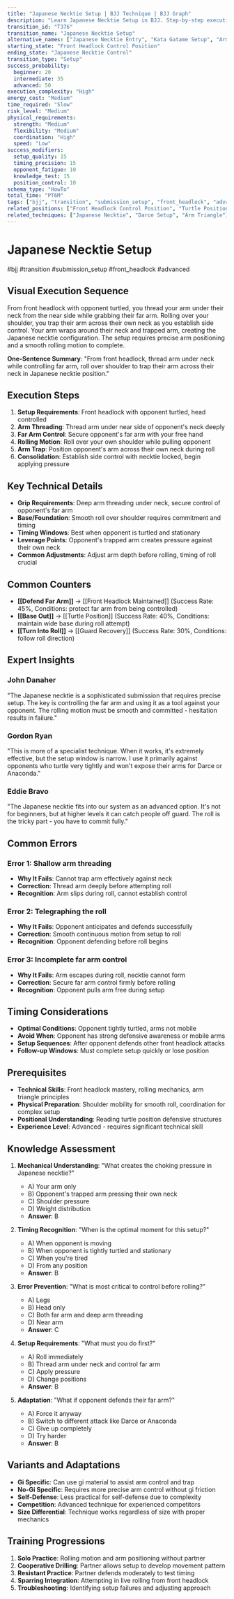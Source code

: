 ```yaml
---
title: "Japanese Necktie Setup | BJJ Technique | BJJ Graph"
description: "Learn Japanese Necktie Setup in BJJ. Step-by-step execution from Front Headlock to Japanese Necktie position. Success: Beginner 20%, Intermediate 35%, Advanced 50%."
transition_id: "T376"
transition_name: "Japanese Necktie Setup"
alternative_names: ["Japanese Necktie Entry", "Kata Gatame Setup", "Arm Triangle from Turtle"]
starting_state: "Front Headlock Control Position"
ending_state: "Japanese Necktie Control"
transition_type: "Setup"
success_probability:
  beginner: 20
  intermediate: 35
  advanced: 50
execution_complexity: "High"
energy_cost: "Medium"
time_required: "Slow"
risk_level: "Medium"
physical_requirements:
  strength: "Medium"
  flexibility: "Medium"
  coordination: "High"
  speed: "Low"
success_modifiers:
  setup_quality: 15
  timing_precision: 15
  opponent_fatigue: 10
  knowledge_test: 15
  position_control: 10
schema_type: "HowTo"
total_time: "PT6M"
tags: ["bjj", "transition", "submission_setup", "front_headlock", "advanced", "japanese_necktie"]
related_positions: ["Front Headlock Control Position", "Turtle Position Top", "Side Control"]
related_techniques: ["Japanese Necktie", "Darce Setup", "Arm Triangle"]
---
```


# Japanese Necktie Setup
#bjj #transition #submission_setup #front_headlock #advanced

## Visual Execution Sequence

From front headlock with opponent turtled, you thread your arm under their neck from the near side while grabbing their far arm. Rolling over your shoulder, you trap their arm across their own neck as you establish side control. Your arm wraps around their neck and trapped arm, creating the Japanese necktie configuration. The setup requires precise arm positioning and a smooth rolling motion to complete.

**One-Sentence Summary**: "From front headlock, thread arm under neck while controlling far arm, roll over shoulder to trap their arm across their neck in Japanese necktie position."

## Execution Steps

1. **Setup Requirements**: Front headlock with opponent turtled, head controlled
2. **Arm Threading**: Thread arm under near side of opponent's neck deeply
3. **Far Arm Control**: Secure opponent's far arm with your free hand
4. **Rolling Motion**: Roll over your own shoulder while pulling opponent
5. **Arm Trap**: Position opponent's arm across their own neck during roll
6. **Consolidation**: Establish side control with necktie locked, begin applying pressure

## Key Technical Details

- **Grip Requirements**: Deep arm threading under neck, secure control of opponent's far arm
- **Base/Foundation**: Smooth roll over shoulder requires commitment and timing
- **Timing Windows**: Best when opponent is turtled and stationary
- **Leverage Points**: Opponent's trapped arm creates pressure against their own neck
- **Common Adjustments**: Adjust arm depth before rolling, timing of roll crucial

## Common Counters

- **[[Defend Far Arm]]** → [[Front Headlock Maintained]] (Success Rate: 45%, Conditions: protect far arm from being controlled)
- **[[Base Out]]** → [[Turtle Position]] (Success Rate: 40%, Conditions: maintain wide base during roll attempt)
- **[[Turn Into Roll]]** → [[Guard Recovery]] (Success Rate: 30%, Conditions: follow roll direction)

## Expert Insights

### John Danaher
"The Japanese necktie is a sophisticated submission that requires precise setup. The key is controlling the far arm and using it as a tool against your opponent. The rolling motion must be smooth and committed - hesitation results in failure."

### Gordon Ryan
"This is more of a specialist technique. When it works, it's extremely effective, but the setup window is narrow. I use it primarily against opponents who turtle very tightly and won't expose their arms for Darce or Anaconda."

### Eddie Bravo
"The Japanese necktie fits into our system as an advanced option. It's not for beginners, but at higher levels it can catch people off guard. The roll is the tricky part - you have to commit fully."

## Common Errors

### Error 1: Shallow arm threading
- **Why It Fails**: Cannot trap arm effectively against neck
- **Correction**: Thread arm deeply before attempting roll
- **Recognition**: Arm slips during roll, cannot establish control

### Error 2: Telegraphing the roll
- **Why It Fails**: Opponent anticipates and defends successfully
- **Correction**: Smooth continuous motion from setup to roll
- **Recognition**: Opponent defending before roll begins

### Error 3: Incomplete far arm control
- **Why It Fails**: Arm escapes during roll, necktie cannot form
- **Correction**: Secure far arm control firmly before rolling
- **Recognition**: Opponent pulls arm free during setup

## Timing Considerations

- **Optimal Conditions**: Opponent tightly turtled, arms not mobile
- **Avoid When**: Opponent has strong defensive awareness or mobile arms
- **Setup Sequences**: After opponent defends other front headlock attacks
- **Follow-up Windows**: Must complete setup quickly or lose position

## Prerequisites

- **Technical Skills**: Front headlock mastery, rolling mechanics, arm triangle principles
- **Physical Preparation**: Shoulder mobility for smooth roll, coordination for complex setup
- **Positional Understanding**: Reading turtle position defensive structures
- **Experience Level**: Advanced - requires significant technical skill

## Knowledge Assessment

1. **Mechanical Understanding**: "What creates the choking pressure in Japanese necktie?"
   - A) Your arm only
   - B) Opponent's trapped arm pressing their own neck
   - C) Shoulder pressure
   - D) Weight distribution
   - **Answer**: B

2. **Timing Recognition**: "When is the optimal moment for this setup?"
   - A) When opponent is moving
   - B) When opponent is tightly turtled and stationary
   - C) When you're tired
   - D) From any position
   - **Answer**: B

3. **Error Prevention**: "What is most critical to control before rolling?"
   - A) Legs
   - B) Head only
   - C) Both far arm and deep arm threading
   - D) Near arm
   - **Answer**: C

4. **Setup Requirements**: "What must you do first?"
   - A) Roll immediately
   - B) Thread arm under neck and control far arm
   - C) Apply pressure
   - D) Change positions
   - **Answer**: B

5. **Adaptation**: "What if opponent defends their far arm?"
   - A) Force it anyway
   - B) Switch to different attack like Darce or Anaconda
   - C) Give up completely
   - D) Try harder
   - **Answer**: B

## Variants and Adaptations

- **Gi Specific**: Can use gi material to assist arm control and trap
- **No-Gi Specific**: Requires more precise arm control without gi friction
- **Self-Defense**: Less practical for self-defense due to complexity
- **Competition**: Advanced technique for experienced competitors
- **Size Differential**: Technique works regardless of size with proper mechanics

## Training Progressions

1. **Solo Practice**: Rolling motion and arm positioning without partner
2. **Cooperative Drilling**: Partner allows setup to develop movement pattern
3. **Resistant Practice**: Partner defends moderately to test timing
4. **Sparring Integration**: Attempting in live rolling from front headlock
5. **Troubleshooting**: Identifying setup failures and adjusting approach
